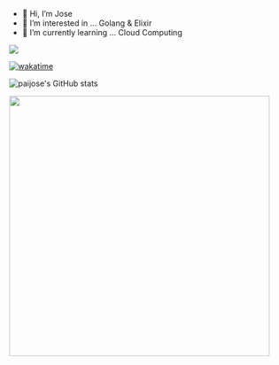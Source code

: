 - 👋 Hi, I’m Jose
- 👀 I’m interested in ... Golang & Elixir
- 🌱 I’m currently learning ... Cloud Computing

<img src="https://komarev.com/ghpvc/?username=paij0se"> 
  
[![wakatime](https://wakatime.com/badge/user/1097b49d-dd37-4c40-992e-a2888f0b463a.svg)](https://wakatime.com/@1097b49d-dd37-4c40-992e-a2888f0b463a)

![paijose's GitHub stats](https://github-readme-stats.vercel.app/api?username=paij0se&show_icons=true&theme=radical)

<img width="470" src="https://github-readme-stats.vercel.app/api/top-langs/?username=paij0se&layout=compact&theme=tokyonight&hide=html">



